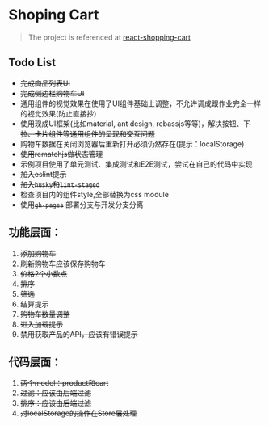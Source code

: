 # Shoping Cart

> The project is referenced at [react-shopping-cart](https://github.com/jeffersonRibeiro/react-shopping-cart)

## Todo List
- ~~完成商品列表UI~~
- ~~完成侧边栏购物车UI~~
- 通⽤组件的视觉效果在使⽤了UI组件基础上调整，不允许调成跟作业完全⼀样的视觉效果(防⽌直接抄)
- ~~使⽤现成UI框架(⽐如material, ant design, rebassjs等等)，解决按钮、下拉、卡⽚组件等通⽤组件的呈现和交互问题~~
- 购物⻋数据在关闭浏览器后重新打开必须仍然存在(提示：localStorage)
- ~~使⽤rematchjs做状态管理~~
- 示例项⽬使⽤了单元测试、集成测试和E2E测试，尝试在⾃⼰的代码中实现
- ~~加入eslint提示~~
- ~~加入`husky`和`lint-staged`~~
- 检查项目内的组件style,全部替换为css module
- ~~使用`gh-pages` 部署分支与开发分支分离~~

## 功能层面：
1. ~~添加购物车~~
2. ~~刷新购物车应该保存购物车~~
3. ~~价格2个小数点~~
4. ~~排序~~
5. ~~筛选~~
6. 结算提示
7. ~~购物车数量调整~~
8. ~~进入加载提示~~
9. ~~禁用获取产品的API，应该有错误提示~~

## 代码层面：
1. ~~两个model：product和cart~~
2. ~~过滤：应该由后端过滤~~
3. ~~排序：应该由后端过滤~~
4. ~~对localStorage的操作在Store层处理~~
